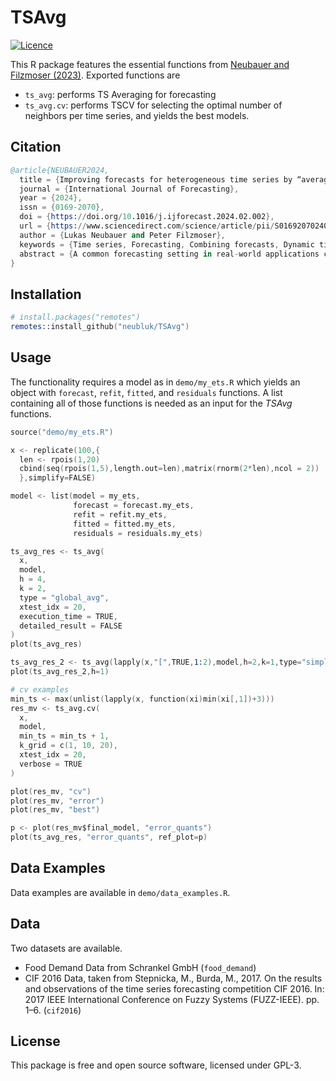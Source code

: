 # TSAvg

[![Licence](https://img.shields.io/badge/licence-GPL--3-blue.svg)](https://www.gnu.org/licenses/gpl-3.0.en.html)

This R package features the essential functions from [Neubauer and Filzmoser (2023)](<https://doi.org/10.1016/j.ijforecast.2024.02.002>). Exported functions are

-   `ts_avg`: performs TS Averaging for forecasting
-   `ts_avg.cv`: performs TSCV for selecting the optimal number of neighbors per time series, and yields the best models.

## Citation

```s
@article{NEUBAUER2024,
  title = {Improving forecasts for heterogeneous time series by “averaging”, with application to food demand forecasts},
  journal = {International Journal of Forecasting},
  year = {2024},
  issn = {0169-2070},
  doi = {https://doi.org/10.1016/j.ijforecast.2024.02.002},
  url = {https://www.sciencedirect.com/science/article/pii/S0169207024000074},
  author = {Lukas Neubauer and Peter Filzmoser},
  keywords = {Time series, Forecasting, Combining forecasts, Dynamic time warping, k-nearest neighbors},
  abstract = {A common forecasting setting in real-world applications considers a set of possibly heterogeneous time series of the same domain. Due to the different properties of each time series, such as length, obtaining forecasts for each individual time series in a straightforward way is challenging. This paper proposes a general framework utilizing a similarity measure in dynamic time warping to find similar time series to build neighborhoods in a k-nearest neighbor fashion and improve forecasts of possibly simple models by averaging. Several ways of performing the averaging are suggested, and theoretical arguments underline the usefulness of averaging for forecasting. Additionally, diagnostic tools are proposed for a deep understanding of the procedure.}
}
```

## Installation

``` s
# install.packages("remotes")
remotes::install_github("neubluk/TSAvg")
```

## Usage

The functionality requires a model as in `demo/my_ets.R` which yields an object with `forecast`, `refit`, `fitted`, and `residuals` functions. A list containing all of those functions is needed as an input for the *TSAvg* functions.

``` s
source("demo/my_ets.R")

x <- replicate(100,{
  len <- rpois(1,20)
  cbind(seq(rpois(1,5),length.out=len),matrix(rnorm(2*len),ncol = 2))
  },simplify=FALSE)

model <- list(model = my_ets,
              forecast = forecast.my_ets,
              refit = refit.my_ets,
              fitted = fitted.my_ets,
              residuals = residuals.my_ets)

ts_avg_res <- ts_avg(
  x,
  model,
  h = 4,
  k = 2,
  type = "global_avg",
  xtest_idx = 20,
  execution_time = TRUE,
  detailed_result = FALSE
)
plot(ts_avg_res)

ts_avg_res_2 <- ts_avg(lapply(x,"[",TRUE,1:2),model,h=2,k=1,type="simple_avg", xtest_idx = 15)
plot(ts_avg_res_2,h=1)

# cv examples
min_ts <- max(unlist(lapply(x, function(xi)min(xi[,1])+3)))
res_mv <- ts_avg.cv(
  x,
  model,
  min_ts = min_ts + 1,
  k_grid = c(1, 10, 20),
  xtest_idx = 20,
  verbose = TRUE
)

plot(res_mv, "cv")
plot(res_mv, "error")
plot(res_mv, "best")

p <- plot(res_mv$final_model, "error_quants")
plot(ts_avg_res, "error_quants", ref_plot=p)
```

## Data Examples

Data examples are available in `demo/data_examples.R`.

## Data

Two datasets are available.

- Food Demand Data from Schrankel GmbH (```food_demand```)
- CIF 2016 Data, taken from Stepnicka, M., Burda, M., 2017. On the results and observations of the time series forecasting competition CIF 2016. In: 2017 IEEE International Conference on Fuzzy Systems (FUZZ-IEEE). pp. 1–6. (```cif2016```)

## License

This package is free and open source software, licensed under GPL-3.
